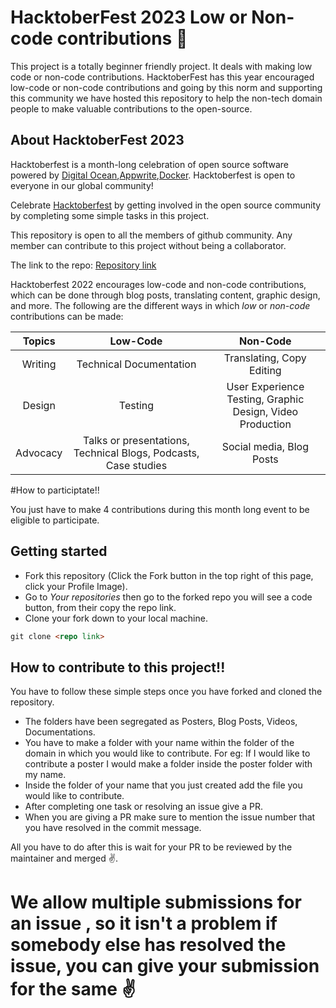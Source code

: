 # HacktoberFest 2023 Low or Non-code contributions :scroll:

This project is a totally beginner friendly project. It deals with making low code or non-code contributions.
HacktoberFest has this year encouraged low-code or non-code contributions and going by this norm and supporting this community we have hosted this repository to help the non-tech domain people to make valuable contributions to the open-source.

## About HacktoberFest 2023 

Hacktoberfest is a month-long celebration of open source software powered by [Digital Ocean](https://www.digitalocean.com/go/developer-brand?utm_campaign=apac_brand_kw_en_cpc&utm_adgroup=digitalocean_exact_exact&_keyword=digital%20ocean&_device=c&_adposition=&utm_content=conversion&utm_medium=cpc&utm_source=google&gclid=Cj0KCQjw1vSZBhDuARIsAKZlijQZkO8VvVcwSI8C06zAYsg-Y8uAaV_PCFPWGVUB58m-gqwy1Q5Q8rwaAjF4EALw_wcB),[Appwrite](https://appwrite.io/),[Docker](https://www.docker.com/). Hacktoberfest is open to everyone in our global community!

Celebrate [Hacktoberfest](https://hacktoberfest.com/) by getting involved in the open source community by completing some simple tasks in this project.

This repository is open to all the members of github community. Any member can contribute to this project without being a collaborator.

The link to the repo: [Repository link](https://github.com/E-Cell-VSSUT/Hacktober2k23Non-Tech)


Hacktoberfest 2022 encourages low-code and non-code contributions, which can be done through blog posts, translating content, graphic design, and more.
The following are the different ways in which *low* or *non-code* contributions can be made:

| Topics | Low-Code | Non-Code |
| :--:   | :--:     | :--:     |
| Writing | Technical Documentation | Translating, Copy Editing|
| Design | Testing | User Experience Testing, Graphic Design, Video Production |
| Advocacy | Talks or presentations, Technical Blogs, Podcasts, Case studies | Social media, Blog Posts |

#How to participtate!!

You just have to make 4 contributions during this month long event to be eligible to participate.

## Getting started

* Fork this repository (Click the Fork button in the top right of this page, click your Profile Image).
* Go to *Your repositories* then go to the forked repo you will see a code button, from their copy the repo link.
* Clone your fork down to your local machine.

```markdown
git clone <repo link>
```

## How to contribute to this project!!

You have to follow these simple steps once you have forked and cloned the repository.
* The folders have been segregated as Posters, Blog Posts, Videos, Documentations.
* You have to make a folder with your name within the folder of the domain in which you would like to contribute. For eg: If I would like to contribute a poster I would make a folder inside the poster folder with my name.
* Inside the folder of your name that you just created add the file you would like to contribute.
* After completing one task or resolving an issue give a PR.
* When you are giving a PR make sure to mention the issue number that you have resolved in the commit message. 

All you have to do after this is wait for your PR to be reviewed by the maintainer and merged :v:. 


# We allow multiple submissions for an issue , so it isn't a problem if somebody else has resolved the issue, you can give your submission for the same :v:
